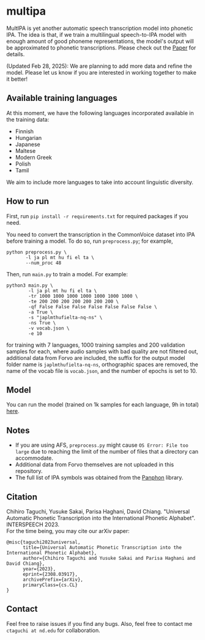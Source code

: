 # multipa
MultIPA is yet another automatic speech transcription model into phonetic IPA.
The idea is that, if we train a multilingual speech-to-IPA model with enough amount of good phoneme representations, the model's output will be approximated to phonetic transcriptions.
Please check out the [Paper](https://arxiv.org/abs/2308.03917) for details.

(Updated Feb 28, 2025): We are planning to add more data and refine the model. Please let us know if you are interested in working together to make it better!

## Available training languages
At this moment, we have the following languages incorporated available in the training data:
- Finnish
- Hungarian
- Japanese
- Maltese
- Modern Greek
- Polish
- Tamil

We aim to include more languages to take into account linguistic diversity.

## How to run
First, run `pip install -r requirements.txt` for required packages if you need.

You need to convert the transcription in the CommonVoice dataset into IPA before training a model.
To do so, run `preprocess.py`; for example,
```
python preprocess.py \
       -l ja pl mt hu fi el ta \
       --num_proc 48
```

Then, run `main.py` to train a model.
For example:
```
python3 main.py \
        -l ja pl mt hu fi el ta \
        -tr 1000 1000 1000 1000 1000 1000 1000 \
        -te 200 200 200 200 200 200 200 \
        -qf False False False False False False False \
        -a True \
        -s "japlmthufielta-nq-ns" \
        -ns True \
        -v vocab.json \
        -e 10
```
for training with 7 languages, 1000 training samples and 200 validation samples for each, where audio samples with bad quality are not filtered out, additional data from Forvo are included, the suffix for the output model folder name is `japlmthufielta-nq-ns`, orthographic spaces are removed, the name of the vocab file is `vocab.json`, and the number of epochs is set to 10.

## Model
You can run the model (trained on 1k samples for each language, 9h in total) [here](https://huggingface.co/ctaguchi/wav2vec2-large-xlsr-japlmthufielta-ipa1000-ns).

## Notes
- If you are using AFS, `preprocess.py` might cause `OS Error: File too large` due to reaching the limit of the number of files that a directory can accommodate.
- Additional data from Forvo themselves are not uploaded in this repository.
- The full list of IPA symbols was obtained from the [Panphon](https://github.com/dmort27/panphon) library.

## Citation
Chihiro Taguchi, Yusuke Sakai, Parisa Haghani, David Chiang. "Universal Automatic Phonetic Transcription into the International Phonetic Alphabet". INTERSPEECH 2023.\
For the time being, you may cite our arXiv paper:
```
@misc{taguchi2023universal,
      title={Universal Automatic Phonetic Transcription into the International Phonetic Alphabet}, 
      author={Chihiro Taguchi and Yusuke Sakai and Parisa Haghani and David Chiang},
      year={2023},
      eprint={2308.03917},
      archivePrefix={arXiv},
      primaryClass={cs.CL}
}
```

## Contact
Feel free to raise issues if you find any bugs.
Also, feel free to contact me `ctaguchi at nd.edu` for collaboration.